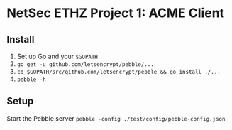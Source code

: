 
# NetSec ETHZ Project 1: ACME Client

## Install

1. Set up Go and your `$GOPATH` 
2. `go get -u github.com/letsencrypt/pebble/...`
3. `cd $GOPATH/src/github.com/letsencrypt/pebble && go install ./...`
4. `pebble -h`

## Setup

Start the Pebble server `pebble -config ./test/config/pebble-config.json`
